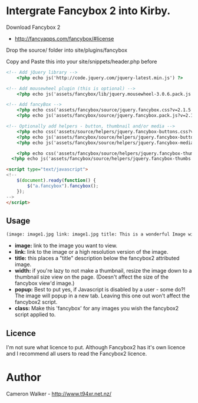 Intergrate Fancybox 2 into Kirby.
==================

Download Fancybox 2

- http://fancyapps.com/fancybox/#license

Drop the source/ folder into site/plugins/fancybox


Copy and Paste this into your site/snippets/header.php before </head>
```html
<!-- Add jQuery library -->
	<?php echo js('http://code.jquery.com/jquery-latest.min.js') ?>

<!-- Add mousewheel plugin (this is optional) -->
	<?php echo js('assets/fancybox/lib/jquery.mousewheel-3.0.6.pack.js') ?>

<!-- Add fancyBox -->
	<?php echo css('assets/fancybox/source/jquery.fancybox.css?v=2.1.5') ?>
	<?php echo js('assets/fancybox/source/jquery.fancybox.pack.js?v=2.1.5') ?>

<!-- Optionally add helpers - button, thumbnail and/or media -->
	<?php echo css('assets/source/helpers/jquery.fancybox-buttons.css?v=1.0.5') ?>
	<?php echo js('assets/fancybox/source/helpers/jquery.fancybox-buttons.js?v=1.0.5') ?>
	<?php echo js('assets/fancybox/source/helpers/jquery.fancybox-media.js?v=1.0.6') ?>

	<?php echo css('assets/fancybox/source/helpers/jquery.fancybox-thumbs.css?v=1.0.7') ?>
  <?php echo js('assets/fancybox/source/helpers/jquery.fancybox-thumbs.js?v=1.0.7') ?>

<script type="text/javascript">
<!--
	$(document).ready(function() {
		$("a.fancybox").fancybox();
	});
-->
</script>
```

## Usage
```html
(image: image1.jpg link: image1.jpg title: This is a wonderful Image width: 175 popup: yes class: fancybox)
```

- **image:** link to the image you want to view.
- **link:** link to the image or a high resolution version of the image.
- **title:** this places a "title" description below the fancybox2 attributed image.
- **width:** if you're lazy to not make a thumbnail, resize the image down to a thumbnail size view on the page. (Doesn't affect the size of the fancybox view'd image.)
- **popup:** Best to put yes, if Javascript is disabled by a user - some do?! The image will popup in a new tab. Leaving this one out won't affect the fancybox2 script.
- **class:** Make this 'fancybox' for any images you wish the fancybox2 script applied to.

## Licence
I'm not sure what licence to put. Although Fancybox2 has it's own licence and I recommend all users to read the Fancybox2 licence.

# Author
Cameron Walker - http://www.t94xr.net.nz/
